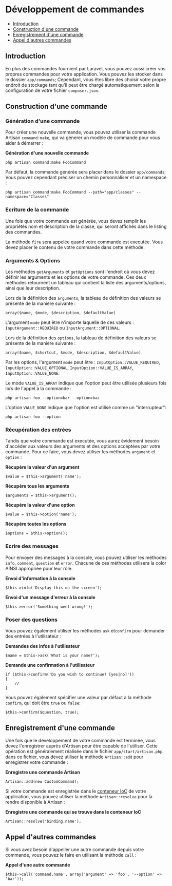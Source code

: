 # Développement de commandes

- [Introduction](#introduction)
- [Construction d'une commande](#building-a-command)
- [Enregistrement d'une commande](#registering-commands)
- [Appel d'autres commandes](#calling-other-commands)

<a name="introduction"></a>
## Introduction

En plus des commandes fournient par Laravel, vous pouvez aussi créer vos propres commandes pour votre application. Vous pouvez les stocker dans le dossier `app/commands`; Cependant, vous êtes libre des choisir votre propre endroit de stockage tant qu'il peut être chargé automatiquement selon la configuration de votre fichier `composer.json`.

<a name="building-a-command"></a>
## Construction d'une commande

### Génération d'une commande

Pour créer une nouvelle commande, vous pouvez utiliser la commande Artisan `command:make`, qui va génerer un modèle de commande pour vous aider à démarrer :

**Génération d'une nouvelle commande**

	php artisan command:make FooCommand

Par défaut, la commande générée sera placer dans le dossier `app/commands`; Vous pouvez cependant préciser un chemin personnaliser et un namespace :

	php artisan command:make FooCommand --path="app/classes" --namespace="Classes"

### Ecriture de la commande

Une fois que votre commande est générée, vous devez remplir les propriétés nom et description de la classe, qui seront affichés dans le listing des commandes.

La méthode `fire` sera appelée quand votre commande est executée. Vous devez placer le contenu de votre commande dans cette méthode.

### Arguments & Options

Les méthodes `getArguments` et `getOptions` sont l'endroit où vous devez définir les arguments et les options de votre commande. Ces deux méthodes retournent un tableau qui contient la liste des arguments/options, ainsi que leur description.

Lors de la définition des `arguments`, la tableau de définition des valeurs se présente de la manière suivante :

	array($name, $mode, $description, $defaultValue)

L'argument `mode` peut être n'importe laquelle de ces valeurs : `InputArgument::REQUIRED` ou `InputArgument::OPTIONAL`.

Lors de la définition des `options`, la tableau de définition des valeurs se présente de la manière suivante :

	array($name, $shortcut, $mode, $description, $defaultValue)

Par les options, l'argument `mode` peut être : `InputOption::VALUE_REQUIRED`, `InputOption::VALUE_OPTIONAL`, `InputOption::VALUE_IS_ARRAY`, `InputOption::VALUE_NONE`.

Le mode `VALUE_IS_ARRAY` indique que l'option peut être utilisée plusieurs fois lors de l'appel à la commande :

	php artisan foo --option=bar --option=baz

L'option `VALUE_NONE` indique que l'option est utilisé comme un "interrupteur":

	php artisan foo --option

### Récupération des entrées

Tandis que votre commande est executée, vous aurez évidement besoin d'accéder aux valeurs des arguments et des options accéptées par votre commande. Pour ce faire, vous devez utiliser les méthodes `argument` et `option` :

**Récupère la valeur d'un argument**

	$value = $this->argument('name');

**Récupère tous les arguments**

	$arguments = $this->argument();

**Récupère la valeur d'une option**

	$value = $this->option('name');

**Récupère toutes les options**

	$options = $this->option();

### Ecrire des messages

Pour envoyer des messages à la console, vous pouvez utiliser les méthodes `info`, `comment`, `question` et `error`. Chacune de ces méthodes utilisera la color AINSI appropriée pour leur rôle.

**Envoi d'information à la console**

	$this->info('Display this on the screen');

**Envoi d'un message d'erreur à la console**

	$this->error('Something went wrong!');

### Poser des questions

Vous pouvez également utiliser les méthodes `ask` et`confirm` pour demander des entrées à l'utilisateur :

**Demandes des infos à l'utilisateur**

	$name = $this->ask('What is your name?');

**Demande une confirmation à l'utilisateur**

	if ($this->confirm('Do you wish to continue? [yes|no]'))
	{
		//
	}

Vous pouvez également spécifier une valeur par défaut à la méthode `confirm`, qui doit être `true` ou `false`:

	$this->confirm($question, true);

<a name="registering-commands"></a>
## Enregistrement d'une commande

Une fois que le développement de votre commande est terminée, vous devez l'enregistrer auprès d'Artisan pour être capable de l'utiliser. Cette opération est généralement réalisée dans le fichier `app/start/artisan.php`. dans ce fichier, vous devez utiliser la méthode `Artisan::add` pour enregistrer votre commande :

**Enregistre une commande Artisan**

	Artisan::add(new CustomCommand);

Si votre commande est enregistrée dans le [conteneur IoC](/docs/v4/ioc) de votre application, vous pouvez utiliser la méthode `Artisan::resolve` pour la rendre disponible à Artisan :

**Enregistre une commande qui se trouve dans le conteneur IoC**

	Artisan::resolve('binding.name');

<a name="calling-other-commands"></a>
## Appel d'autres commandes

Si vous avez besoin d'appeller une autre commande depuis votre commande, vous pouvez le faire en utilisant la méthode `call` :

**Appel d'une autre commande**

	$this->call('command.name', array('argument' => 'foo', '--option' => 'bar'));
